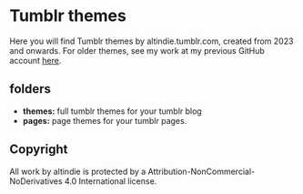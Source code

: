 # Tumblr themes
Here you will find Tumblr themes by altindie.tumblr.com, created from 2023 and onwards. For older themes, see my work at my previous GitHub account [here](https://github.com/flipsecph/themes).

## folders
- **themes:** full tumblr themes for your tumblr blog
- **pages:** page themes for your tumblr pages.

## Copyright
All work by altindie is protected by a Attribution-NonCommercial-NoDerivatives 4.0 International license. 

